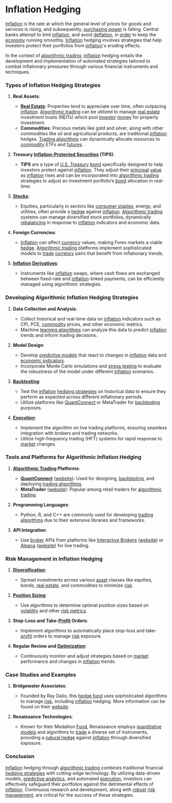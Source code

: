 # Inflation Hedging

[Inflation](../i/inflation.md) is the rate at which the general level of prices for goods and services is rising, and subsequently, [purchasing power](../p/purchasing_power.md) is falling. Central banks attempt to limit [inflation](../i/inflation.md), and avoid [deflation](../d/deflation.md), in [order](../o/order.md) to keep the [economy](../e/economy.md) running smoothly. [Inflation](../i/inflation.md) hedging involves strategies that help investors protect their portfolios from [inflation](../i/inflation.md)'s eroding effects. 

In the context of [algorithmic trading](../a/algorithmic_trading.md), [inflation](../i/inflation.md) hedging entails the development and implementation of automated strategies tailored to combat inflationary pressures through various financial instruments and techniques.

### Types of Inflation Hedging Strategies

1. **Real Assets**:
    - **[Real Estate](../r/real_estate.md)**: Properties tend to appreciate over time, often outpacing [inflation](../i/inflation.md). [Algorithmic trading](../a/algorithmic_trading.md) can be utilized to manage [real estate](../r/real_estate.md) investment trusts (REITs) which pool [investor](../i/investor.md) [money](../m/money.md) for property investment.
    - **Commodities**: Precious metals like gold and silver, along with other commodities like oil and agricultural products, are traditional [inflation](../i/inflation.md) hedges. [Trading algorithms](../t/trading_algorithms.md) can dynamically allocate resources to [commodity](../c/commodity.md) ETFs and [futures](../f/futures.md).

2. **Treasury [Inflation-Protected Securities](../i/inflation-protected_securities.md) (TIPS)**:
    - **TIPS** are a type of [U.S. Treasury](../u/u.s._treasury.md) [bond](../b/bond.md) specifically designed to help investors protect against [inflation](../i/inflation.md). They adjust their [principal](../p/principal.md) [value](../v/value.md) as [inflation](../i/inflation.md) rises and can be incorporated into [algorithmic trading](../a/algorithmic_trading.md) strategies to adjust an investment portfolio’s [bond](../b/bond.md) allocation in real-time.

3. **[Stocks](../s/stock.md)**:
    - Equities, particularly in sectors like [consumer staples](../c/consumer_staples.md), energy, and utilities, often provide a [hedge](../h/hedge.md) against [inflation](../i/inflation.md). [Algorithmic trading](../a/algorithmic_trading.md) systems can manage diversified stock portfolios, dynamically [rebalancing](../r/rebalancing.md) in response to [inflation](../i/inflation.md) indicators and economic data.

4. **Foreign Currencies**:
    - [Inflation](../i/inflation.md) can affect [currency](../c/currency.md) values, making Forex markets a viable [hedge](../h/hedge.md). [Algorithmic trading](../a/algorithmic_trading.md) platforms implement sophisticated models to [trade](../t/trade.md) [currency](../c/currency.md) pairs that benefit from inflationary trends.

5. **[Inflation](../i/inflation.md) [Derivatives](../d/derivatives.md)**:
    - Instruments like [inflation](../i/inflation.md) swaps, where cash flows are exchanged between fixed-rate and [inflation](../i/inflation.md)-linked payments, can be efficiently managed using algorithmic strategies.

### Developing Algorithmic Inflation Hedging Strategies

1. **Data Collection and Analysis**: 
    - Collect historical and real-time data on [inflation](../i/inflation.md) indicators such as CPI, PCE, [commodity](../c/commodity.md) prices, and other economic metrics.
    - Machine [learning algorithms](../l/learning_algorithms_in_trading.md) can analyze this data to predict [inflation](../i/inflation.md) trends and inform trading decisions.

2. **Model Design**: 
    - Develop [predictive models](../p/predictive_models_in_trading.md) that react to changes in [inflation](../i/inflation.md) data and [economic indicators](../e/economic_indicators.md).
    - Incorporate Monte Carlo simulations and [stress testing](../s/stress_testing_in_trading.md) to evaluate the robustness of the model under different [inflation](../i/inflation.md) scenarios.

3. **[Backtesting](../b/backtesting.md)**: 
    - Test the [inflation](../i/inflation.md) [hedging strategies](../h/hedging_strategies.md) on historical data to ensure they perform as expected across different inflationary periods.
    - Utilize platforms like [QuantConnect](../q/quantconnect.md) or MetaTrader for [backtesting](../b/backtesting.md) purposes.

4. **[Execution](../e/execution.md)**:
    - Implement the algorithm on live trading platforms, ensuring seamless integration with brokers and trading networks.
    - Utilize high-frequency trading (HFT) systems for rapid response to [market](../m/market.md) changes.

### Tools and Platforms for Algorithmic Inflation Hedging

1. **[Algorithmic Trading](../a/algorithmic_trading.md) Platforms**:
    - **[QuantConnect](../q/quantconnect.md)** ([website](https://www.quantconnect.com)): Used for designing, [backtesting](../b/backtesting.md), and deploying [trading algorithms](../t/trading_algorithms.md).
    - **MetaTrader** ([website](https://www.metatrader5.com)): Popular among retail traders for [algorithmic trading](../a/algorithmic_trading.md).

2. **Programming Languages**:
    - Python, R, and C++ are commonly used for developing [trading algorithms](../t/trading_algorithms.md) due to their extensive libraries and frameworks.

3. **API Integration**:
    - Use [broker](../b/broker.md) APIs from platforms like [Interactive Brokers](../i/interactive_brokers.md) ([website](https://www.interactivebrokers.com)) or [Alpaca](../a/alpaca.md) ([website](https://alpaca.markets)) for live trading.

### Risk Management in Inflation Hedging

1. **[Diversification](../d/diversification.md)**:
    - Spread investments across various [asset](../a/asset.md) classes like equities, bonds, [real estate](../r/real_estate.md), and commodities to minimize [risk](../r/risk.md).

2. **[Position Sizing](../p/position_sizing.md)**:
    - Use algorithms to determine optimal position sizes based on [volatility](../v/volatility.md) and other [risk metrics](../r/risk_metrics.md).

3. **Stop-Loss and Take-[Profit](../p/profit.md) Orders**:
    - Implement algorithms to automatically place stop-loss and take-[profit](../p/profit.md) orders to manage [risk](../r/risk.md) exposure.

4. **Regular Review and [Optimization](../o/optimization.md)**:
    - Continuously monitor and adjust strategies based on [market](../m/market.md) performance and changes in [inflation](../i/inflation.md) trends.

### Case Studies and Examples

1. **Bridgewater Associates**:
    - Founded by Ray Dalio, this [hedge fund](../h/hedge_fund.md) uses sophisticated algorithms to manage [risk](../r/risk.md), including [inflation](../i/inflation.md) hedging. More information can be found on their [website](https://www.bwater.com).

2. **Renaissance Technologies**:
    - Known for their Medallion [Fund](../f/fund.md), Renaissance employs [quantitative models](../q/quantitative_models.md) and algorithms to [trade](../t/trade.md) a diverse set of instruments, providing a [natural hedge](../n/natural_hedge.md) against [inflation](../i/inflation.md) through diversified exposure.

### Conclusion

[Inflation](../i/inflation.md) hedging through [algorithmic trading](../a/algorithmic_trading.md) combines traditional financial [hedging strategies](../h/hedging_strategies.md) with cutting-edge technology. By utilizing data-driven models, [predictive analytics](../p/predictive_analytics.md), and automated [execution](../e/execution.md), investors can effectively safeguard their portfolios against the detrimental effects of [inflation](../i/inflation.md). Continuous research and development, along with [robust](../r/robust.md) [risk management](../r/risk_management.md), are critical for the success of these strategies.
